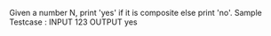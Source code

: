 Given a number N, print 'yes' if it is composite else print 'no'.
Sample Testcase :
INPUT
123
OUTPUT
yes
